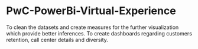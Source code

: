 # PwC-PowerBi-Virtual-Experience
To clean the datasets and create measures for the further visualization which provide better inferences. To create dashboards regarding customers retention, call center details and diversity.
